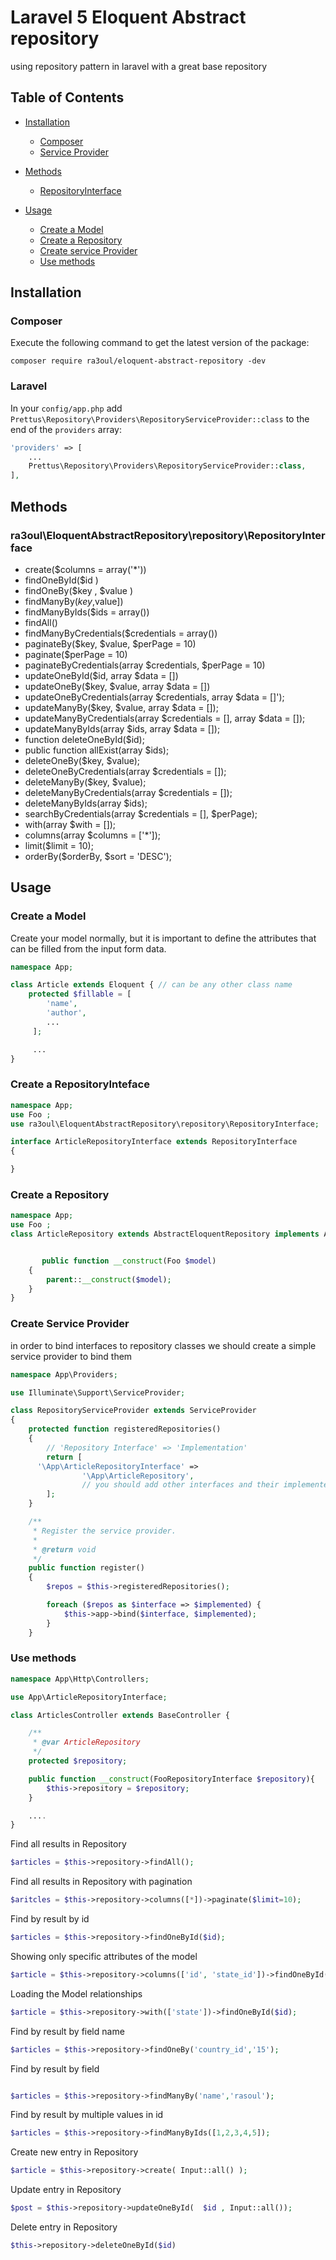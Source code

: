 # Laravel 5 Eloquent Abstract repository

using repository pattern in laravel with a great base repository


## Table of Contents

- <a href="#installation">Installation</a>
    - <a href="#composer">Composer</a>
    - <a href="#laravel">Service Provider</a>
- <a href="#methods">Methods</a>
    - <a href="#prettusrepositorycontractsrepositoryinterface">RepositoryInterface</a>

- <a href="#usage">Usage</a>
	- <a href="#create-a-model">Create a Model</a>
	- <a href="#create-a-repository">Create a Repository</a>
	- <a href="#create-service-provider">Create  service Provider</a>
	- <a href="#use-methods">Use methods</a>


## Installation

### Composer

Execute the following command to get the latest version of the package:

```terminal
composer require ra3oul/eloquent-abstract-repository -dev
```

### Laravel

In your `config/app.php` add `Prettus\Repository\Providers\RepositoryServiceProvider::class` to the end of the `providers` array:

```php
'providers' => [
    ...
    Prettus\Repository\Providers\RepositoryServiceProvider::class,
],
```

## Methods

### ra3oul\EloquentAbstractRepository\repository\RepositoryInterface

- create($columns = array('*'))
- findOneById($id )
- findOneBy($key , $value )
- findManyBy($key,$value])
- findManyByIds($ids = array())
- findAll()
- findManyByCredentials($credentials = array())
- paginateBy($key, $value, $perPage = 10)
- paginate($perPage = 10)
- paginateByCredentials(array $credentials, $perPage = 10)
- updateOneById($id, array $data = [])
- updateOneBy($key, $value, array $data = [])
- updateOneByCredentials(array $credentials, array $data = []');
- updateManyBy($key, $value, array $data = []);
-  updateManyByCredentials(array $credentials = [], array $data = []);
- updateManyByIds(array $ids, array $data = []);
- function deleteOneById($id);
-  public function allExist(array $ids);
- deleteOneBy($key, $value);
- deleteOneByCredentials(array $credentials = []);
- deleteManyBy($key, $value);
- deleteManyByCredentials(array $credentials = []);
- deleteManyByIds(array $ids);
- searchByCredentials(array $credentials = [], $perPage);
- with(array $with = []);
-  columns(array $columns = ['*']);
- limit($limit = 10);
- orderBy($orderBy, $sort = 'DESC');

## Usage

### Create a Model

Create your model normally, but it is important to define the attributes that can be filled from the input form data.

```php
namespace App;

class Article extends Eloquent { // can be any other class name
    protected $fillable = [
        'name',
        'author',
        ...
     ];

     ...
}
```
### Create a RepositoryInteface
```php
namespace App;
use Foo ;
use ra3oul\EloquentAbstractRepository\repository\RepositoryInterface;

interface ArticleRepositoryInterface extends RepositoryInterface
{

}

```

### Create a Repository

```php
namespace App;
use Foo ;
class ArticleRepository extends AbstractEloquentRepository implements ArticleRepositoryInterface


       public function __construct(Foo $model)
    {
        parent::__construct($model);
    }
}
```

### Create Service Provider
in order to bind interfaces to repository classes we should create a simple service provider to bind them


```php
namespace App\Providers;

use Illuminate\Support\ServiceProvider;

class RepositoryServiceProvider extends ServiceProvider
{
    protected function registeredRepositories()
    {
        // 'Repository Interface' => 'Implementation'
        return [
      '\App\ArticleRepositoryInterface' =>
                '\App\ArticleRepository',
                // you should add other interfaces and their implemented classes below !
        ];
    }

    /**
     * Register the service provider.
     *
     * @return void
     */
    public function register()
    {
        $repos = $this->registeredRepositories();

        foreach ($repos as $interface => $implemented) {
            $this->app->bind($interface, $implemented);
        }
    }
```



### Use methods

```php
namespace App\Http\Controllers;

use App\ArticleRepositoryInterface;

class ArticlesController extends BaseController {

    /**
     * @var ArticleRepository
     */
    protected $repository;

    public function __construct(FooRepositoryInterface $repository){
        $this->repository = $repository;
    }

    ....
}
```

Find all results in Repository

```php
$articles = $this->repository->findAll();
```

Find all results in Repository with pagination

```php
$aritcles = $this->repository->columns([*])->paginate($limit=10);

```

Find by result by id

```php
$articles = $this->repository->findOneById($id);
```



Showing only specific attributes of the model

```php
$article = $this->repository->columns(['id', 'state_id'])->findOneById($id);
```

Loading the Model relationships

```php
$article = $this->repository->with(['state'])->findOneById($id);
```

Find by result by field name

```php
$articles = $this->repository->findOneBy('country_id','15');
```

Find by result by  field

```php

$articles = $this->repository->findManyBy('name','rasoul');
```

Find by result by multiple values in id

```php
$articles = $this->repository->findManyByIds([1,2,3,4,5]);
```

Create new entry in Repository

```php
$article = $this->repository->create( Input::all() );
```

Update entry in Repository

```php
$post = $this->repository->updateOneById(  $id , Input::all());
```

Delete entry in Repository

```php
$this->repository->deleteOneById($id)
```


